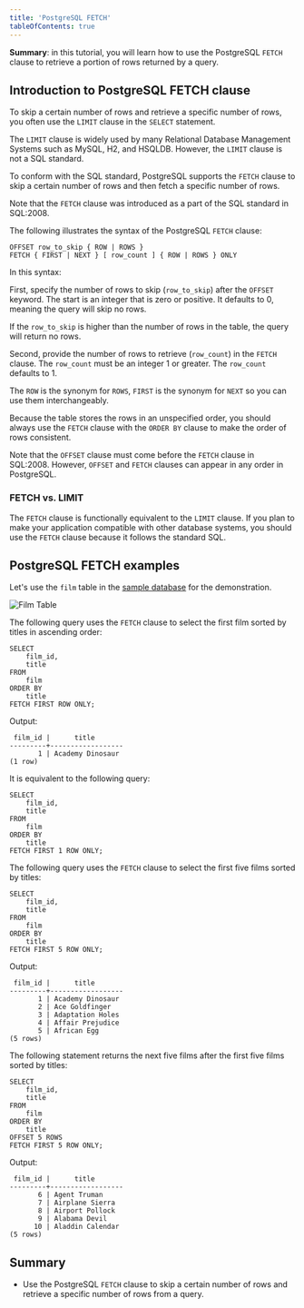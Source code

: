 ```yaml
---
title: 'PostgreSQL FETCH'
tableOfContents: true
---
```


**Summary**: in this tutorial, you will learn how to use the PostgreSQL `FETCH` clause to retrieve a portion of rows returned by a query.

## Introduction to PostgreSQL FETCH clause

To skip a certain number of rows and retrieve a specific number of rows, you often use the `LIMIT` clause in the `SELECT` statement.

The `LIMIT` clause is widely used by many Relational Database Management Systems such as MySQL, H2, and HSQLDB. However, the `LIMIT` clause is not a SQL standard.

To conform with the SQL standard, PostgreSQL supports the `FETCH` clause to skip a certain number of rows and then fetch a specific number of rows.

Note that the `FETCH` clause was introduced as a part of the SQL standard in SQL:2008.

The following illustrates the syntax of the PostgreSQL `FETCH` clause:

```
OFFSET row_to_skip { ROW | ROWS }
FETCH { FIRST | NEXT } [ row_count ] { ROW | ROWS } ONLY
```

In this syntax:

First, specify the number of rows to skip (`row_to_skip`) after the `OFFSET` keyword. The start is an integer that is zero or positive. It defaults to 0, meaning the query will skip no rows.

If the `row_to_skip` is higher than the number of rows in the table, the query will return no rows.

Second, provide the number of rows to retrieve (`row_count`) in the `FETCH` clause. The `row_count` must be an integer 1 or greater. The `row_count` defaults to 1.

The `ROW` is the synonym for `ROWS`, `FIRST` is the synonym for `NEXT` so you can use them interchangeably.

Because the table stores the rows in an unspecified order, you should always use the `FETCH` clause with the `ORDER BY` clause to make the order of rows consistent.

Note that the `OFFSET` clause must come before the `FETCH` clause in SQL:2008. However, `OFFSET` and `FETCH` clauses can appear in any order in PostgreSQL.

### FETCH vs. LIMIT

The `FETCH` clause is functionally equivalent to the `LIMIT` clause. If you plan to make your application compatible with other database systems, you should use the `FETCH` clause because it follows the standard SQL.

## PostgreSQL FETCH examples

Let's use the `film` table in the [sample database](https://www.postgresqltutorial.com/postgresql-getting-started/postgresql-sample-database/) for the demonstration.

![Film Table](https://www.postgresqltutorial.com/wp-content/uploads/2018/03/film_table.png)

The following query uses the `FETCH` clause to select the first film sorted by titles in ascending order:

```
SELECT
    film_id,
    title
FROM
    film
ORDER BY
    title
FETCH FIRST ROW ONLY;
```

Output:

```
 film_id |      title
---------+------------------
       1 | Academy Dinosaur
(1 row)
```

It is equivalent to the following query:

```
SELECT
    film_id,
    title
FROM
    film
ORDER BY
    title
FETCH FIRST 1 ROW ONLY;
```

The following query uses the `FETCH` clause to select the first five films sorted by titles:

```
SELECT
    film_id,
    title
FROM
    film
ORDER BY
    title
FETCH FIRST 5 ROW ONLY;
```

Output:

```
 film_id |      title
---------+------------------
       1 | Academy Dinosaur
       2 | Ace Goldfinger
       3 | Adaptation Holes
       4 | Affair Prejudice
       5 | African Egg
(5 rows)
```

The following statement returns the next five films after the first five films sorted by titles:

```
SELECT
    film_id,
    title
FROM
    film
ORDER BY
    title
OFFSET 5 ROWS
FETCH FIRST 5 ROW ONLY;
```

Output:

```
 film_id |      title
---------+------------------
       6 | Agent Truman
       7 | Airplane Sierra
       8 | Airport Pollock
       9 | Alabama Devil
      10 | Aladdin Calendar
(5 rows)
```

## Summary

- Use the PostgreSQL `FETCH` clause to skip a certain number of rows and retrieve a specific number of rows from a query.
